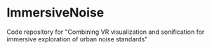 # ImmersiveNoise
Code repository for "Combining VR visualization and sonification for immersive exploration of urban noise standards"
